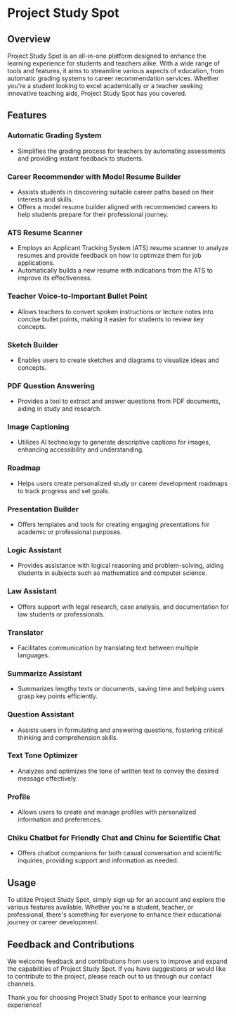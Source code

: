 # Project Study Spot

## Overview

Project Study Spot is an all-in-one platform designed to enhance the learning experience for students and teachers alike. With a wide range of tools and features, it aims to streamline various aspects of education, from automatic grading systems to career recommendation services. Whether you're a student looking to excel academically or a teacher seeking innovative teaching aids, Project Study Spot has you covered.

## Features

### Automatic Grading System
- Simplifies the grading process for teachers by automating assessments and providing instant feedback to students.

### Career Recommender with Model Resume Builder
- Assists students in discovering suitable career paths based on their interests and skills.
- Offers a model resume builder aligned with recommended careers to help students prepare for their professional journey.

### ATS Resume Scanner
- Employs an Applicant Tracking System (ATS) resume scanner to analyze resumes and provide feedback on how to optimize them for job applications.
- Automatically builds a new resume with indications from the ATS to improve its effectiveness.

### Teacher Voice-to-Important Bullet Point
- Allows teachers to convert spoken instructions or lecture notes into concise bullet points, making it easier for students to review key concepts.

### Sketch Builder
- Enables users to create sketches and diagrams to visualize ideas and concepts.

### PDF Question Answering
- Provides a tool to extract and answer questions from PDF documents, aiding in study and research.

### Image Captioning
- Utilizes AI technology to generate descriptive captions for images, enhancing accessibility and understanding.

### Roadmap
- Helps users create personalized study or career development roadmaps to track progress and set goals.

### Presentation Builder
- Offers templates and tools for creating engaging presentations for academic or professional purposes.

### Logic Assistant
- Provides assistance with logical reasoning and problem-solving, aiding students in subjects such as mathematics and computer science.

### Law Assistant
- Offers support with legal research, case analysis, and documentation for law students or professionals.

### Translator
- Facilitates communication by translating text between multiple languages.

### Summarize Assistant
- Summarizes lengthy texts or documents, saving time and helping users grasp key points efficiently.

### Question Assistant
- Assists users in formulating and answering questions, fostering critical thinking and comprehension skills.

### Text Tone Optimizer
- Analyzes and optimizes the tone of written text to convey the desired message effectively.

### Profile
- Allows users to create and manage profiles with personalized information and preferences.

### Chiku Chatbot for Friendly Chat and Chinu for Scientific Chat
- Offers chatbot companions for both casual conversation and scientific inquiries, providing support and information as needed.

## Usage

To utilize Project Study Spot, simply sign up for an account and explore the various features available. Whether you're a student, teacher, or professional, there's something for everyone to enhance their educational journey or career development.

## Feedback and Contributions

We welcome feedback and contributions from users to improve and expand the capabilities of Project Study Spot. If you have suggestions or would like to contribute to the project, please reach out to us through our contact channels.

Thank you for choosing Project Study Spot to enhance your learning experience!
